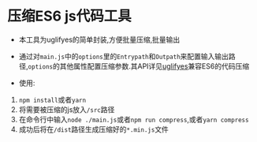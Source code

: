
# 压缩ES6 js代码工具
- 本工具为uglifyes的简单封装,方便批量压缩,批量输出
- 通过对`main.js`中的`options`里的`Entrypath`和`Outpath`来配置输入输出路径,`options`的其他属性配置压缩参数.其API详见[uglifyes](https://github.com/LiPinghai/UglifyJSDocCN/blob/master/README.md)兼容ES6的代码压缩

- 使用:
1. ```npm install```或者```yarn```
2. 将需要被压缩的js放入`/src`路径
3. 在命令行中输入```node ./main.js```或者```npm run compress```,或者```yarn compress```
4. 成功后将在`/dist`路径生成压缩好的`*.min.js`文件
